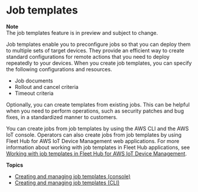 # Job templates<a name="job-templates"></a>

**Note**  
The job templates feature is in preview and subject to change\.

Job templates enable you to preconfigure jobs so that you can deploy them to multiple sets of target devices\. They provide an efficient way to create standard configurations for remote actions that you need to deploy repeatedly to your devices\. When you create job templates, you can specify the following configurations and resources\.
+ Job documents
+ Rollout and cancel criteria
+ Timeout criteria

Optionally, you can create templates from existing jobs\. This can be helpful when you need to perform operations, such as security patches and bug fixes, in a standardized manner to customers\.

You can create jobs from job templates by using the AWS CLI and the AWS IoT console\. Operators can also create jobs from job templates by using Fleet Hub for AWS IoT Device Management web applications\. For more information about working with job templates in Fleet Hub applications, see [Working with job templates in Fleet Hub for AWS IoT Device Management](https://docs.aws.amazon.com/iot/latest/fleethubuserguide/aws-iot-monitor-technician-job-templates.html)\.

**Topics**
+ [Creating and managing job templates \(console\)](job-templates-console.md)
+ [Creating and managing job templates \(CLI\)](job-templates-cli.md)